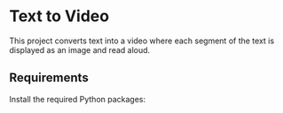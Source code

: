 # Text to Video

This project converts text into a video where each segment of the text is displayed as an image and read aloud.

## Requirements

Install the required Python packages:
